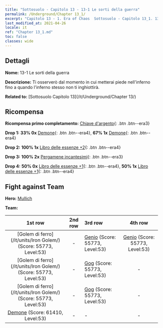 ```yaml
---
title: "Sottosuolo - Capitolo 13 - 13-1 Le sorti della guerra"
permalink: /Underground/Chapter 13_1/
excerpt: "Capitolo 13 - 1. Era of Chaos  Sottosuolo - Capitolo 13_1. 13-1 Le sorti della guerra"
last_modified_at: 2021-04-26
locale: it
ref: "Chapter 13_1.md"
toc: false
classes: wide
---
```


## Dettagli

 **Nome:** 13-1 Le sorti della guerra

 **Descrizione:** Ti osserverò dal momento in cui metterai piede nell'inferno fino a quando l'inferno stesso non ti inghiottirà.

 **Related to:** [Sottosuolo Capitolo 13](/it/Underground/Chapter 13/)

## Ricompensa

 **Ricompensa primo completamento:** [Chiave d'argento](/ItemsIT/con_693/){: .btn .btn--era3}

 **Drop 1:** **33% 0x** [Demone](/ItemsIT/unt_229/){: .btn .btn--era4}, **67% 1x** [Demone](/ItemsIT/unt_229/){: .btn .btn--era4}

 **Drop 2:** **100% 1x** [Libro delle essenze +2](/ItemsIT/mat_53/){: .btn .btn--era4}

 **Drop 3:** **100% 2x** [Pergamene incantesimi](/ItemsIT/con_694/){: .btn .btn--era3}

 **Drop 4:** **50% 0x** [Libro delle essenze +1](/ItemsIT/mat_46/){: .btn .btn--era4}, **50% 1x** [Libro delle essenze +1](/ItemsIT/mat_46/){: .btn .btn--era4}


## Fight against Team
 **Hero:** [Mullich](/it/heroes/Mullich/)

 **Team:**


  | 1st row | 2nd row | 3rd row | 4th row |
  |:----:|:----:|:----|:----:|
  | [Golem di ferro](/it/units/Iron Golem/) (Score: 55773, Level:53)  | - | [Genio](/it/units/Genie/) (Score: 55773, Level:53)  | [Genio](/it/units/Genie/) (Score: 55773, Level:53)  |
  | [Golem di ferro](/it/units/Iron Golem/) (Score: 55773, Level:53)  | - | [Gog](/it/units/Gog/) (Score: 55773, Level:53)  | - |
  | [Golem di ferro](/it/units/Iron Golem/) (Score: 55773, Level:53)  | - | [Gog](/it/units/Gog/) (Score: 55773, Level:53)  | - |
  | [Demone](/it/units/Demon/) (Score: 61410, Level:53)  | - | - | - |


